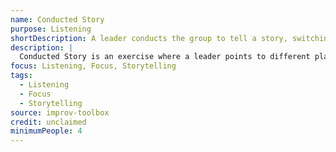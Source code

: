 ```yaml
---
name: Conducted Story
purpose: Listening
shortDescription: A leader conducts the group to tell a story, switching speakers at will.
description: |
  Conducted Story is an exercise where a leader points to different players to continue telling a story, switching speakers at will. Builds listening, focus, and narrative skills.
focus: Listening, Focus, Storytelling
tags:
  - Listening
  - Focus
  - Storytelling
source: improv-toolbox
credit: unclaimed
minimumPeople: 4
---
```


